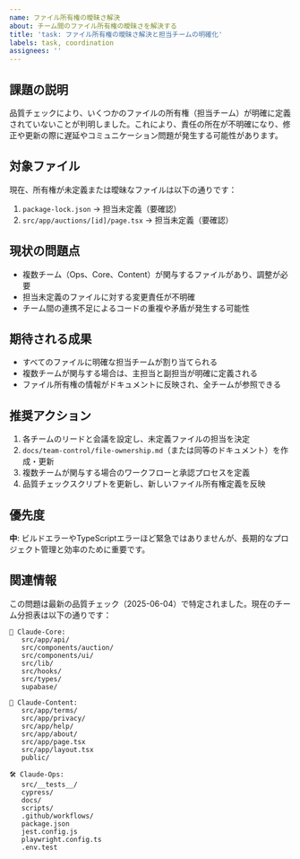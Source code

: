 ```yaml
---
name: ファイル所有権の曖昧さ解決
about: チーム間のファイル所有権の曖昧さを解決する
title: 'task: ファイル所有権の曖昧さ解決と担当チームの明確化'
labels: task, coordination
assignees: ''
---
```


## 課題の説明
品質チェックにより、いくつかのファイルの所有権（担当チーム）が明確に定義されていないことが判明しました。これにより、責任の所在が不明確になり、修正や更新の際に遅延やコミュニケーション問題が発生する可能性があります。

## 対象ファイル
現在、所有権が未定義または曖昧なファイルは以下の通りです：

1. `package-lock.json` → 担当未定義（要確認）
2. `src/app/auctions/[id]/page.tsx` → 担当未定義（要確認）

## 現状の問題点
- 複数チーム（Ops、Core、Content）が関与するファイルがあり、調整が必要
- 担当未定義のファイルに対する変更責任が不明確
- チーム間の連携不足によるコードの重複や矛盾が発生する可能性

## 期待される成果
- すべてのファイルに明確な担当チームが割り当てられる
- 複数チームが関与する場合は、主担当と副担当が明確に定義される
- ファイル所有権の情報がドキュメントに反映され、全チームが参照できる

## 推奨アクション
1. 各チームのリードと会議を設定し、未定義ファイルの担当を決定
2. `docs/team-control/file-ownership.md`（または同等のドキュメント）を作成・更新
3. 複数チームが関与する場合のワークフローと承認プロセスを定義
4. 品質チェックスクリプトを更新し、新しいファイル所有権定義を反映

## 優先度
**中**: ビルドエラーやTypeScriptエラーほど緊急ではありませんが、長期的なプロジェクト管理と効率のために重要です。

## 関連情報
この問題は最新の品質チェック（2025-06-04）で特定されました。現在のチーム分担表は以下の通りです：

```
🔧 Claude-Core:
   src/app/api/
   src/components/auction/
   src/components/ui/
   src/lib/
   src/hooks/
   src/types/
   supabase/

📄 Claude-Content:
   src/app/terms/
   src/app/privacy/
   src/app/help/
   src/app/about/
   src/app/page.tsx
   src/app/layout.tsx
   public/

🛠️ Claude-Ops:
   src/__tests__/
   cypress/
   docs/
   scripts/
   .github/workflows/
   package.json
   jest.config.js
   playwright.config.ts
   .env.test
```
